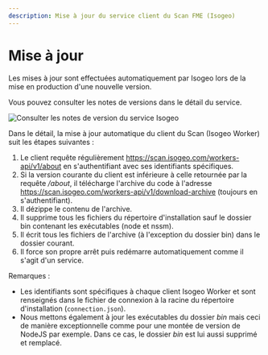 ```yaml
---
description: Mise à jour du service client du Scan FME (Isogeo)
---
```


# Mise à jour

Les mises à jour sont effectuées automatiquement par Isogeo lors de la mise en production d'une nouvelle version.

Vous pouvez consulter les notes de versions dans le détail du service.

![Consulter les notes de version du service Isogeo](/assets/versions_notes.png)

Dans le détail, la mise à jour automatique du client du Scan (Isogeo Worker) suit les étapes suivantes :

1. Le client requête régulièrement https://scan.isogeo.com/workers-api/v1/about en s'authentifiant avec ses identifiants spécifiques.
2. Si la version courante du client est inférieure à celle retournée par la requête */about*, il télécharge l'archive du code à l'adresse https://scan.isogeo.com/workers-api/v1/download-archive (toujours en s'authentifiant).
3. Il dézippe le contenu de l'archive.
4. Il supprime tous les fichiers du répertoire d'installation sauf le dossier bin contenant les exécutables (node et nssm).
5. Il écrit tous les fichiers de l'archive (à l'exception du dossier bin) dans le dossier courant.
6. Il force son propre arrêt puis redémarre automatiquement comme il s'agit d'un service.

Remarques :

* Les identifiants sont spécifiques à chaque client Isogeo Worker et sont renseignés dans le fichier de connexion à la racine du répertoire d'installation (`connection.json`).
* Nous mettons également à jour les exécutables du dossier *bin* mais ceci de manière exceptionnelle comme pour une montée de version de NodeJS par exemple. Dans ce cas, le dossier *bin* est lui aussi supprimé et remplacé.